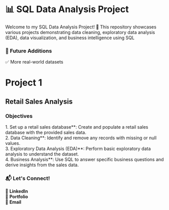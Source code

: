 
<h1>📊 SQL Data Analysis Project </h1>

<p>Welcome to my SQL Data Analysis Project! 🚀 This repository showcases various projects demonstrating data cleaning, exploratory data analysis (EDA), data visualization, and business intelligence using SQL<p>

<h3>📌 Future Additions</h3>
<p>✅ More real-world datasets</p>

<h1>Project 1</h1>
<h2>Retail Sales Analysis</h2>
<h3>Objectives</h3>
<p>1. Set up a retail sales database**: Create and populate a retail sales database with the provided sales data.<br>
   2. Data Cleaning**: Identify and remove any records with missing or null values.<br>
   3. Exploratory Data Analysis (EDA)**: Perform basic exploratory data analysis to understand the dataset.<br>
   4. Business Analysis**: Use SQL to answer specific business questions and derive insights from the sales data.</p>


<h3>📬 Let's Connect!</h3>
<p>💼 <a href="https://www.linkedin.com/in/subodh-ghonge-db26032002/" style = "text-decoration: none;"><b>LinkedIn</b></a> <br>
   📝 <a href="https://subodhghonge.github.io/My-Portfolio/" style = "text-decoration: none;"><b>Portfolio</b></a> <br>
   📧 <a href="mailto:subodhghonge12@gmail.com" style = "text-decoration: none;"><b>Email</b></a> </p>